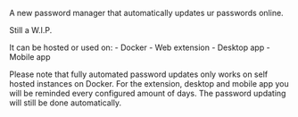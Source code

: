 A new password manager that automatically updates ur passwords online.

Still a W.I.P.

It can be hosted or used on:
    - Docker
    - Web extension
    - Desktop app
    - Mobile app

Please note that fully automated password updates only works on self hosted instances on Docker.
For the extension, desktop and mobile app you will be reminded every configured amount of days. The password updating will still be done automatically.